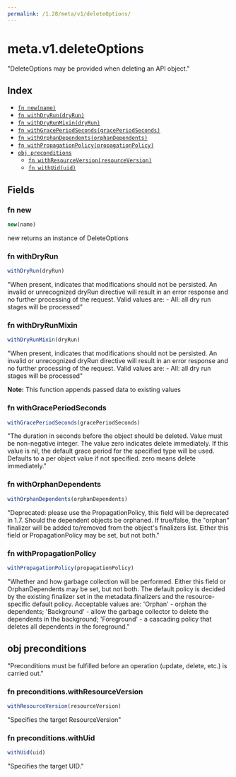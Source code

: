 ```yaml
---
permalink: /1.28/meta/v1/deleteOptions/
---
```


# meta.v1.deleteOptions

"DeleteOptions may be provided when deleting an API object."

## Index

* [`fn new(name)`](#fn-new)
* [`fn withDryRun(dryRun)`](#fn-withdryrun)
* [`fn withDryRunMixin(dryRun)`](#fn-withdryrunmixin)
* [`fn withGracePeriodSeconds(gracePeriodSeconds)`](#fn-withgraceperiodseconds)
* [`fn withOrphanDependents(orphanDependents)`](#fn-withorphandependents)
* [`fn withPropagationPolicy(propagationPolicy)`](#fn-withpropagationpolicy)
* [`obj preconditions`](#obj-preconditions)
  * [`fn withResourceVersion(resourceVersion)`](#fn-preconditionswithresourceversion)
  * [`fn withUid(uid)`](#fn-preconditionswithuid)

## Fields

### fn new

```ts
new(name)
```

new returns an instance of DeleteOptions

### fn withDryRun

```ts
withDryRun(dryRun)
```

"When present, indicates that modifications should not be persisted. An invalid or unrecognized dryRun directive will result in an error response and no further processing of the request. Valid values are: - All: all dry run stages will be processed"

### fn withDryRunMixin

```ts
withDryRunMixin(dryRun)
```

"When present, indicates that modifications should not be persisted. An invalid or unrecognized dryRun directive will result in an error response and no further processing of the request. Valid values are: - All: all dry run stages will be processed"

**Note:** This function appends passed data to existing values

### fn withGracePeriodSeconds

```ts
withGracePeriodSeconds(gracePeriodSeconds)
```

"The duration in seconds before the object should be deleted. Value must be non-negative integer. The value zero indicates delete immediately. If this value is nil, the default grace period for the specified type will be used. Defaults to a per object value if not specified. zero means delete immediately."

### fn withOrphanDependents

```ts
withOrphanDependents(orphanDependents)
```

"Deprecated: please use the PropagationPolicy, this field will be deprecated in 1.7. Should the dependent objects be orphaned. If true/false, the \"orphan\" finalizer will be added to/removed from the object's finalizers list. Either this field or PropagationPolicy may be set, but not both."

### fn withPropagationPolicy

```ts
withPropagationPolicy(propagationPolicy)
```

"Whether and how garbage collection will be performed. Either this field or OrphanDependents may be set, but not both. The default policy is decided by the existing finalizer set in the metadata.finalizers and the resource-specific default policy. Acceptable values are: 'Orphan' - orphan the dependents; 'Background' - allow the garbage collector to delete the dependents in the background; 'Foreground' - a cascading policy that deletes all dependents in the foreground."

## obj preconditions

"Preconditions must be fulfilled before an operation (update, delete, etc.) is carried out."

### fn preconditions.withResourceVersion

```ts
withResourceVersion(resourceVersion)
```

"Specifies the target ResourceVersion"

### fn preconditions.withUid

```ts
withUid(uid)
```

"Specifies the target UID."